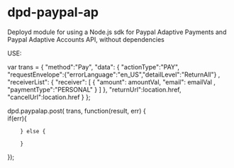 dpd-paypal-ap
==========================

Deployd module for using a Node.js sdk for Paypal Adaptive Payments and Paypal Adaptive Accounts API, without dependencies

USE:

var trans = {
	"method":"Pay",
	"data":
	{
		"actionType":"PAY", 
		"requestEnvelope":{"errorLanguage":"en_US","detailLevel":"ReturnAll"} ,
		"receiverList":
			{
				"receiver":
					[
						{
							"amount": amountVal, 
							"email": emailVal ,
							"paymentType":"PERSONAL"
						}
					]
			},
		"returnUrl":location.href,
		"cancelUrl":location.href
	}
};

dpd.paypalap.post( trans, function(result, err) {   
        if(err){
            
        } else {
        
        }
});